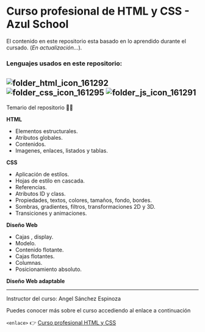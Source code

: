 # Curso profesional de HTML y CSS - Azul School
El contenido en este repositorio esta basado en lo aprendido durante el cursado. (_En actualización..._).
### Lenguajes usados en este repositorio:

![folder_html_icon_161292](https://user-images.githubusercontent.com/54302061/210740978-009305c9-a826-482c-aecf-021e73b6666b.png)
![folder_css_icon_161295](https://user-images.githubusercontent.com/54302061/210741219-605a4888-68d2-496a-ac24-ae9b5c849741.png)
![folder_js_icon_161291](https://user-images.githubusercontent.com/54302061/210741131-8d9c1d84-d09c-49ff-9da8-e0a95dcd11a1.png)
--------------------------------

Temario del repositorio 👨‍💻

**HTML**
- Elementos estructurales.
- Atributos globales.
- Contenidos.
- Imagenes, enlaces, listados y tablas.

**CSS**
- Aplicación de estilos.
- Hojas de estilo en cascada.
- Referencias.
- Atributos ID y class.
- Propiedades, textos, colores, tamaños, fondo, bordes.
- Sombras, gradientes, filtros, transformaciones 2D y 3D.
- Transiciones y animaciones.

**Diseño Web**
- Cajas , display.
- Modelo.
- Contenido flotante.
- Cajas flotantes.
- Columnas.
- Posicionamiento absoluto.

**Diseño Web adaptable**

----------
Instructor del curso: Angel Sánchez Espinoza

Puedes conocer más sobre el curso accediendo al enlace a continuación

`<enlace>` 👉 [Curso profesional HTML y CSS](https://www.azulschool.net/courses/curso-profesional-de-html-css-y-js/)
